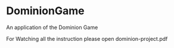 # DominionGame
An application of the Dominion Game

For Watching all the instruction please open dominion-project.pdf
